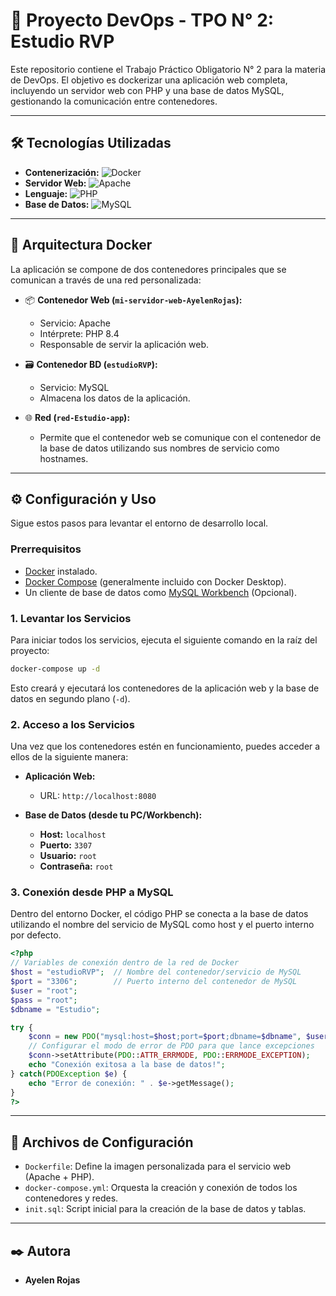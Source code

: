 # 🚀 Proyecto DevOps - TPO N° 2: Estudio RVP

Este repositorio contiene el Trabajo Práctico Obligatorio N° 2 para la materia de DevOps. El objetivo es dockerizar una aplicación web completa, incluyendo un servidor web con PHP y una base de datos MySQL, gestionando la comunicación entre contenedores.

---

## 🛠️ Tecnologías Utilizadas

*   **Contenerización:** <img src="https://img.shields.io/badge/Docker-2496ED?style=for-the-badge&logo=docker&logoColor=white" alt="Docker">
*   **Servidor Web:** <img src="https://img.shields.io/badge/Apache-D22128?style=for-the-badge&logo=Apache&logoColor=white" alt="Apache">
*   **Lenguaje:** <img src="https://img.shields.io/badge/PHP-777BB4?style=for-the-badge&logo=php&logoColor=white" alt="PHP">
*   **Base de Datos:** <img src="https://img.shields.io/badge/MySQL-4479A1?style=for-the-badge&logo=mysql&logoColor=white" alt="MySQL">

---

## 🐳 Arquitectura Docker

La aplicación se compone de dos contenedores principales que se comunican a través de una red personalizada:

-   📦 **Contenedor Web (`mi-servidor-web-AyelenRojas`):**
    -   Servicio: Apache
    -   Intérprete: PHP 8.4
    -   Responsable de servir la aplicación web.

-   🗃️ **Contenedor BD (`estudioRVP`):**
    -   Servicio: MySQL
    -   Almacena los datos de la aplicación.

-   🌐 **Red (`red-Estudio-app`):**
    -   Permite que el contenedor web se comunique con el contenedor de la base de datos utilizando sus nombres de servicio como hostnames.

---

## ⚙️ Configuración y Uso

Sigue estos pasos para levantar el entorno de desarrollo local.

### Prerrequisitos

-   [Docker](https://www.docker.com/get-started) instalado.
-   [Docker Compose](https://docs.docker.com/compose/install/) (generalmente incluido con Docker Desktop).
-   Un cliente de base de datos como [MySQL Workbench](https://www.mysql.com/products/workbench/) (Opcional).

### 1. Levantar los Servicios

Para iniciar todos los servicios, ejecuta el siguiente comando en la raíz del proyecto:

```bash
docker-compose up -d
```

Esto creará y ejecutará los contenedores de la aplicación web y la base de datos en segundo plano (`-d`).

### 2. Acceso a los Servicios

Una vez que los contenedores estén en funcionamiento, puedes acceder a ellos de la siguiente manera:

-   **Aplicación Web:**
    -   URL: `http://localhost:8080`

-   **Base de Datos (desde tu PC/Workbench):**
    -   **Host:** `localhost`
    -   **Puerto:** `3307`
    -   **Usuario:** `root`
    -   **Contraseña:** `root`

### 3. Conexión desde PHP a MySQL

Dentro del entorno Docker, el código PHP se conecta a la base de datos utilizando el nombre del servicio de MySQL como host y el puerto interno por defecto.

```php
<?php
// Variables de conexión dentro de la red de Docker
$host = "estudioRVP";  // Nombre del contenedor/servicio de MySQL
$port = "3306";        // Puerto interno del contenedor de MySQL
$user = "root";
$pass = "root";
$dbname = "Estudio";

try {
    $conn = new PDO("mysql:host=$host;port=$port;dbname=$dbname", $user, $pass);
    // Configurar el modo de error de PDO para que lance excepciones
    $conn->setAttribute(PDO::ATTR_ERRMODE, PDO::ERRMODE_EXCEPTION);
    echo "Conexión exitosa a la base de datos!";
} catch(PDOException $e) {
    echo "Error de conexión: " . $e->getMessage();
}
?>
```

---
## 📄 Archivos de Configuración

-   `Dockerfile`: Define la imagen personalizada para el servicio web (Apache + PHP).
-   `docker-compose.yml`: Orquesta la creación y conexión de todos los contenedores y redes.
-   `init.sql`: Script inicial para la creación de la base de datos y tablas.

---

## ✒️ Autora

-   **Ayelen Rojas**
